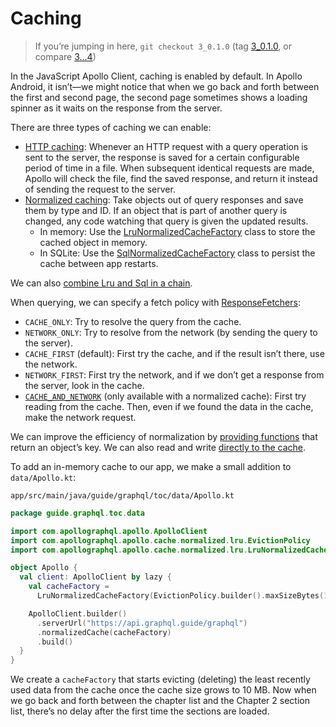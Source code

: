 # Caching

> If you’re jumping in here, `git checkout 3_0.1.0` (tag [3_0.1.0](https://github.com/GraphQLGuide/guide-android/tree/3_0.1.0), or compare [3...4](https://github.com/GraphQLGuide/guide-android/compare/3_0.1.0...4_0.1.0))

In the JavaScript Apollo Client, caching is enabled by default. In Apollo Android, it isn’t—we might notice that when we go back and forth between the first and second page, the second page sometimes shows a loading spinner as it waits on the response from the server. 

There are three types of caching we can enable:

- [HTTP caching](https://www.apollographql.com/docs/android/essentials/http-cache/): Whenever an HTTP request with a query operation is sent to the server, the response is saved for a certain configurable period of time in a file. When subsequent identical requests are made, Apollo will check the file, find the saved response, and return it instead of sending the request to the server.
- [Normalized caching](https://www.apollographql.com/docs/android/essentials/normalized-cache/): Take objects out of query responses and save them by type and ID. If an object that is part of another query is changed, any code watching that query is given the updated results.
  - In memory: Use the [LruNormalizedCacheFactory](https://www.apollographql.com/docs/android/essentials/normalized-cache/#storing-your-data-in-memory) class to store the cached object in memory.
  - In SQLite: Use the [SqlNormalizedCacheFactory](https://www.apollographql.com/docs/android/essentials/normalized-cache/#persisting-your-data-in-a-sqlite-database) class to persist the cache between app restarts.

We can also [combine Lru and Sql in a chain](https://www.apollographql.com/docs/android/essentials/normalized-cache/#chaining-caches).

When querying, we can specify a fetch policy with [ResponseFetchers](https://github.com/apollographql/apollo-android/blob/master/apollo-runtime/src/main/java/com/apollographql/apollo/fetcher/ApolloResponseFetchers.java):

- `CACHE_ONLY`: Try to resolve the query from the cache.
- `NETWORK_ONLY`: Try to resolve from the network (by sending the query to the server).
- `CACHE_FIRST` (default): First try the cache, and if the result isn’t there, use the network.
- `NETWORK_FIRST`: First try the network, and if we don’t get a response from the server, look in the cache.
- [`CACHE_AND_NETWORK`](https://github.com/apollographql/apollo-android/blob/9a77b4adf79bfc512f21fb059e41b25407dee5b4/apollo-runtime/src/main/java/com/apollographql/apollo/fetcher/ApolloResponseFetchers.java#L39-L46) (only available with a normalized cache): First try reading from the cache. Then, even if we found the data in the cache, make the network request.

We can improve the efficiency of normalization by [providing functions](https://www.apollographql.com/docs/android/essentials/normalized-cache/#specifying-your-object-ids) that return an object’s key. We can also read and write [directly to the cache](https://www.apollographql.com/docs/android/essentials/normalized-cache/#interacting-with-the-cache).

To add an in-memory cache to our app, we make a small addition to `data/Apollo.kt`:

`app/src/main/java/guide/graphql/toc/data/Apollo.kt`

```kt
package guide.graphql.toc.data

import com.apollographql.apollo.ApolloClient
import com.apollographql.apollo.cache.normalized.lru.EvictionPolicy
import com.apollographql.apollo.cache.normalized.lru.LruNormalizedCacheFactory

object Apollo {
  val client: ApolloClient by lazy {
    val cacheFactory =
      LruNormalizedCacheFactory(EvictionPolicy.builder().maxSizeBytes(10 * 1024 * 1024).build())

    ApolloClient.builder()
      .serverUrl("https://api.graphql.guide/graphql")
      .normalizedCache(cacheFactory)
      .build()
  }
}
```

We create a `cacheFactory` that starts evicting (deleting) the least recently used data from the cache once the cache size grows to 10 MB. Now when we go back and forth between the chapter list and the Chapter 2 section list, there’s no delay after the first time the sections are loaded. 

